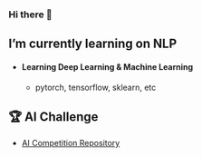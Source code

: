 ### Hi there 👋



## I’m currently learning on NLP

* #### Learning Deep Learning & Machine Learning
  * pytorch, tensorflow, sklearn, etc

## 🏆 AI Challenge
  * [AI Competition Repository](https://github.com/jaeyoung011/ML_Competition)
